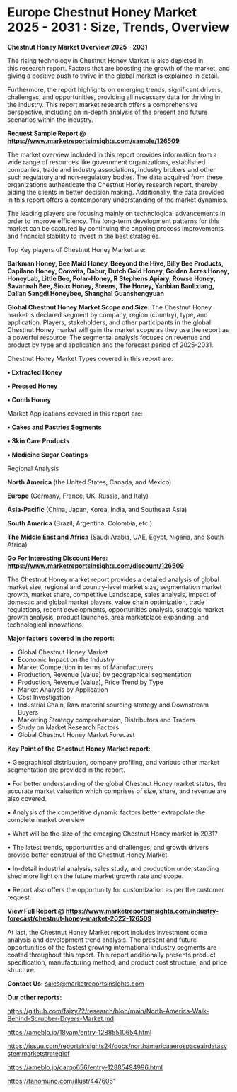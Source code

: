  # Europe Chestnut Honey Market 2025 - 2031 : Size, Trends, Overview

<Strong> Chestnut Honey Market Overview 2025 - 2031</strong>

The rising technology in Chestnut Honey Market is also depicted in this research report. Factors that are boosting the growth of the market, and giving a positive push to thrive in the global market is explained in detail.

Furthermore, the report highlights on emerging trends, significant drivers, challenges, and opportunities, providing all necessary data for thriving in the industry. This report market research offers a comprehensive perspective, including an in-depth analysis of the present and future scenarios within the industry.

<strong>Request Sample Report @ <a href=https://www.marketreportsinsights.com/sample/126509>https://www.marketreportsinsights.com/sample/126509</a></strong>

The market overview included in this report provides information from a wide range of resources like government organizations, established companies, trade and industry associations, industry brokers and other such regulatory and non-regulatory bodies. The data acquired from these organizations authenticate the Chestnut Honey research report, thereby aiding the clients in better decision making. Additionally, the data provided in this report offers a contemporary understanding of the market dynamics.

The leading players are focusing mainly on technological advancements in order to improve efficiency. The long-term development patterns for this market can be captured by continuing the ongoing process improvements and financial stability to invest in the best strategies.

Top Key players of Chestnut Honey Market are:

<strong>Barkman Honey, Bee Maid Honey, Beeyond the Hive, Billy Bee Products, Capilano Honey, Comvita, Dabur, Dutch Gold Honey, Golden Acres Honey, HoneyLab, Little Bee, Polar-Honey, R Stephens Apiary, Rowse Honey, Savannah Bee, Sioux Honey, Steens, The Honey, Yanbian Baolixiang, Dalian Sangdi Honeybee, Shanghai Guanshengyuan</strong>

<strong><b>Global Chestnut Honey Market Scope and Size:</b></strong>
The Chestnut Honey market is declared segment by company, region (country), type, and application. Players, stakeholders, and other participants in the global Chestnut Honey market will gain the market scope as they use the report as a powerful resource. The segmental analysis focuses on revenue and product by type and application and the forecast period of 2025-2031.

Chestnut Honey Market Types covered in this report are:

<strong>• Extracted Honey

• Pressed Honey

• Comb Honey</strong>

Market Applications covered in this report are:

<strong>• Cakes and Pastries Segments

• Skin Care Products

• Medicine Sugar Coatings</strong> 

Regional Analysis

<strong>North America</strong> (the United States, Canada, and Mexico)

<strong>Europe</strong> (Germany, France, UK, Russia, and Italy)

<strong>Asia-Pacific</strong> (China, Japan, Korea, India, and Southeast Asia)

<strong>South America</strong> (Brazil, Argentina, Colombia, etc.)

<strong>The Middle East and Africa</strong> (Saudi Arabia, UAE, Egypt, Nigeria, and South Africa)

<strong>Go For Interesting Discount Here: <a href=https://www.marketreportsinsights.com/discount/126509>https://www.marketreportsinsights.com/discount/126509</a></strong>

The Chestnut Honey market report provides a detailed analysis of global market size, regional and country-level market size, segmentation market growth, market share, competitive Landscape, sales analysis, impact of domestic and global market players, value chain optimization, trade regulations, recent developments, opportunities analysis, strategic market growth analysis, product launches, area marketplace expanding, and technological innovations.

<strong><b>Major factors covered in the report:</b></strong>
<ul>
  <li>Global Chestnut Honey Market </li>
  <li>Economic Impact on the Industry</li>
  <li>Market Competition in terms of Manufacturers</li>
  <li>Production, Revenue (Value) by geographical segmentation</li>
  <li>Production, Revenue (Value), Price Trend by Type</li>
  <li>Market Analysis by Application</li>
  <li>Cost Investigation</li>
  <li>Industrial Chain, Raw material sourcing strategy and Downstream Buyers</li>
  <li>Marketing Strategy comprehension, Distributors and Traders</li>
  <li>Study on Market Research Factors</li>
  <li>Global Chestnut Honey Market Forecast</li>
</ul>

<strong><b>Key Point of the Chestnut Honey Market report:</b></strong>

• Geographical distribution, company profiling, and various other market segmentation are provided in the report.

• For better understanding of the global Chestnut Honey market status, the accurate market valuation which comprises of size, share, and revenue are also covered.

• Analysis of the competitive dynamic factors better extrapolate the complete market overview

• What will be the size of the emerging Chestnut Honey market in 2031?

• The latest trends, opportunities and challenges, and growth drivers provide better construal of the Chestnut Honey Market.

• In-detail industrial analysis, sales study, and production understanding shed more light on the future market growth rate and scope.

• Report also offers the opportunity for customization as per the customer request.

<strong><b>View Full Report @ <a href=https://www.marketreportsinsights.com/industry-forecast/chestnut-honey-market-2022-126509>https://www.marketreportsinsights.com/industry-forecast/chestnut-honey-market-2022-126509</a></b></strong>


At last, the Chestnut Honey Market report includes investment come analysis and development trend analysis. The present and future opportunities of the fastest growing international industry segments are coated throughout this report. This report additionally presents product specification, manufacturing method, and product cost structure, and price structure.

<strong>Contact Us:</strong>
sales@marketreportsinsights.com

<strong>Our other reports:</strong>

<a href=https://github.com/faizy72/research/blob/main/North-America-Walk-Behind-Scrubber-Dryers-Market.md>https://github.com/faizy72/research/blob/main/North-America-Walk-Behind-Scrubber-Dryers-Market.md</a>

<a href=https://ameblo.jp/18yam/entry-12885510654.html>https://ameblo.jp/18yam/entry-12885510654.html</a>

<a href=https://issuu.com/reportsinsights24/docs/northamericaaerospaceairdatasystemmarketstrategicf>https://issuu.com/reportsinsights24/docs/northamericaaerospaceairdatasystemmarketstrategicf</a>

<a href=https://ameblo.jp/cargo656/entry-12885494996.html>https://ameblo.jp/cargo656/entry-12885494996.html</a>

<a href=https://tanomuno.com/illust/447605>https://tanomuno.com/illust/447605</a>"
